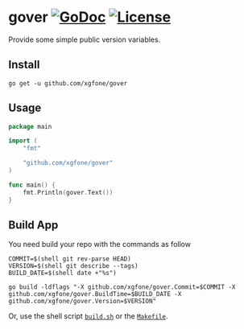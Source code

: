 # gover [![GoDoc](https://pkg.go.dev/badge/github.com/xgfone/gover)](https://pkg.go.dev/github.com/xgfone/gover) [![License](https://img.shields.io/badge/License-Apache%202.0-blue.svg?style=flat-square)](https://raw.githubusercontent.com/xgfone/gover/master/LICENSE)

Provide some simple public version variables.


## Install
```
go get -u github.com/xgfone/gover
```


## Usage
```go
package main

import (
	"fmt"

	"github.com/xgfone/gover"
)

func main() {
	fmt.Println(gover.Text())
}
```


## Build App
You need build your repo with the commands as follow
```shell
COMMIT=$(shell git rev-parse HEAD)
VERSION=$(shell git describe --tags)
BUILD_DATE=$(shell date +"%s")

go build -ldflags "-X github.com/xgfone/gover.Commit=$COMMIT -X github.com/xgfone/gover.BuildTime=$BUILD_DATE -X github.com/xgfone/gover.Version=$VERSION"
```

Or, use the shell script [`build.sh`](https://github.com/xgfone/gover/blob/master/build.sh) or the [`Makefile`](https://github.com/xgfone/gover/blob/master/Makefile).
